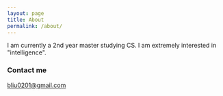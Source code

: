 ```yaml
---
layout: page
title: About
permalink: /about/
---
```


I am currently a 2nd year master studying CS. I am extremely interested in "intelligence".

### Contact me

[bliu0201@gmail.com](mailto:bliu0201@gmail.com)
